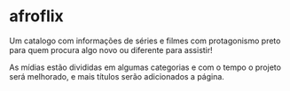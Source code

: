 # afroflix
Um catalogo com informações de séries e filmes com protagonismo preto para quem procura algo novo ou diferente para assistir!

As mídias estão divididas em algumas categorias e com o tempo o projeto será melhorado, e mais títulos serão adicionados a página.
